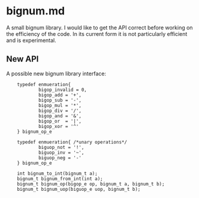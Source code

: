 # bignum.md

A small bignum library. I would like to get the API correct before working on
the efficiency of the code. In its current form it is not particularly
efficient and is experimental.

## New API

A possible new bignum library interface:

        typedef enmueration{
                bigop_invalid = 0,
                bigop_add = '+',
                bigop_sub = '-',
                bigop_mul = '*',
                bigop_div = '/',
                bigop_and = '&',
                bigop_or  = '|',
                bigop_xor = '^'
        } bignum_op_e 

        typedef enmueration{ /*unary operations*/
                biguop_not = '!',
                biguop_inv = '~',
                biguop_neg = '-'
        } bignum_op_e 

        int bignum_to_int(bignum_t a);
        bignum_t bignum_from_int(int a);
        bignum_t bignum_op(bigop_e op, bignum_t a, bignum_t b);
        bignum_t bignum_uop(biguop_e uop, bignum_t b);

